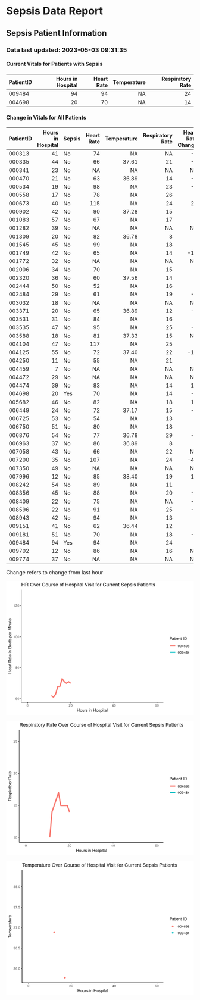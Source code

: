 # Sepsis Data Report

## Sepsis Patient Information

### Data last updated: 2023-05-03 09:31:35

#### Current Vitals for Patients with Sepsis

| PatientID | Hours in Hospital | Heart Rate | Temperature | Respiratory Rate |
|:----------|------------------:|-----------:|------------:|-----------------:|
| 009484    |                94 |         94 |          NA |               24 |
| 004698    |                20 |         70 |          NA |               14 |

#### Change in Vitals for All Patients

| PatientID | Hours in Hospital | Sepsis | Heart Rate | Temperature | Respiratory Rate | Heart Rate Change | Temperature Change | Respiration Rate Change |
|:----------|------------------:|:-------|-----------:|------------:|-----------------:|------------------:|-------------------:|------------------------:|
| 000313    |                41 | No     |         74 |          NA |               NA |                -5 |                 NA |                      NA |
| 000335    |                44 | No     |         66 |       37.61 |               21 |                -8 |                 NA |                       6 |
| 000341    |                23 | No     |         NA |          NA |               NA |                NA |                 NA |                      NA |
| 000470    |                21 | No     |         63 |       36.89 |               14 |                -4 |                 NA |                       4 |
| 000534    |                19 | No     |         98 |          NA |               23 |                -5 |                 NA |                       8 |
| 000558    |                17 | No     |         78 |          NA |               26 |                 3 |                 NA |                       9 |
| 000673    |                40 | No     |        115 |          NA |               24 |                24 |                 NA |                      12 |
| 000902    |                42 | No     |         90 |       37.28 |               15 |                 7 |                 NA |                      -3 |
| 001083    |                57 | No     |         67 |          NA |               17 |                 0 |                 NA |                      -1 |
| 001282    |                39 | No     |         NA |          NA |               NA |                NA |                 NA |                      NA |
| 001309    |                20 | No     |         82 |       36.78 |                8 |                 1 |                 NA |                       1 |
| 001545    |                45 | No     |         99 |          NA |               18 |                 5 |                 NA |                      -5 |
| 001749    |                42 | No     |         65 |          NA |               14 |               -11 |                 NA |                      -4 |
| 001772    |                32 | No     |         NA |          NA |               NA |                NA |                 NA |                      NA |
| 002006    |                34 | No     |         70 |          NA |               15 |                 0 |                 NA |                       0 |
| 002320    |                36 | No     |         60 |       37.56 |               14 |                 0 |                 NA |                       0 |
| 002444    |                50 | No     |         52 |          NA |               16 |                 0 |                 NA |                       3 |
| 002484    |                29 | No     |         61 |          NA |               19 |                -2 |                 NA |                       1 |
| 003032    |                18 | No     |         NA |          NA |               NA |                NA |                 NA |                      NA |
| 003371    |                20 | No     |         65 |       36.89 |               12 |                -4 |                 NA |                      -2 |
| 003531    |                31 | No     |         84 |          NA |               16 |                 0 |                 NA |                      -3 |
| 003535    |                47 | No     |         95 |          NA |               25 |                -5 |                 NA |                      NA |
| 003588    |                18 | No     |         81 |       37.33 |               15 |                NA |                 NA |                      NA |
| 004104    |                47 | No     |        117 |          NA |               25 |                 2 |                 NA |                       1 |
| 004125    |                55 | No     |         72 |       37.40 |               22 |               -10 |                0.1 |                       2 |
| 004250    |                11 | No     |         55 |          NA |               21 |                 3 |                 NA |                       8 |
| 004459    |                 7 | No     |         NA |          NA |               NA |                NA |                 NA |                      NA |
| 004472    |                29 | No     |         NA |          NA |               NA |                NA |                 NA |                      NA |
| 004474    |                39 | No     |         83 |          NA |               14 |                11 |                 NA |                       0 |
| 004698    |                20 | Yes    |         70 |          NA |               14 |                -1 |                 NA |                      -1 |
| 005682    |                46 | No     |         82 |          NA |               18 |                10 |                 NA |                       3 |
| 006449    |                24 | No     |         72 |       37.17 |               15 |                -1 |                 NA |                      -2 |
| 006725    |                53 | No     |         54 |          NA |               13 |                 1 |                 NA |                       0 |
| 006750    |                51 | No     |         80 |          NA |               18 |                 1 |                 NA |                       1 |
| 006876    |                54 | No     |         77 |       36.78 |               29 |                -2 |                 NA |                       1 |
| 006963    |                37 | No     |         86 |       36.89 |                8 |                 3 |                 NA |                      -4 |
| 007058    |                43 | No     |         66 |          NA |               22 |                NA |                 NA |                      NA |
| 007200    |                35 | No     |        107 |          NA |               24 |               -41 |                 NA |                      -2 |
| 007350    |                49 | No     |         NA |          NA |               NA |                NA |                 NA |                      NA |
| 007996    |                12 | No     |         85 |       38.40 |               19 |                10 |                0.0 |                      -2 |
| 008242    |                54 | No     |         89 |          NA |               11 |                 6 |                 NA |                      -1 |
| 008356    |                45 | No     |         88 |          NA |               20 |                -2 |                 NA |                       1 |
| 008409    |                22 | No     |         75 |          NA |               NA |                -6 |                 NA |                      NA |
| 008596    |                22 | No     |         91 |          NA |               25 |                -2 |                 NA |                       1 |
| 008943    |                42 | No     |         94 |          NA |               13 |                 2 |                 NA |                     -15 |
| 009151    |                41 | No     |         62 |       36.44 |               12 |                 0 |                 NA |                      -5 |
| 009181    |                51 | No     |         70 |          NA |               18 |                -1 |                 NA |                      -8 |
| 009484    |                94 | Yes    |         94 |          NA |               24 |                 6 |                 NA |                       1 |
| 009702    |                12 | No     |         86 |          NA |               16 |                NA |                 NA |                      NA |
| 009774    |                37 | No     |         NA |          NA |               NA |                NA |                 NA |                      NA |

Change refers to change from last hour

![](README_files/figure-commonmark/unnamed-chunk-4-1.png)

![](README_files/figure-commonmark/unnamed-chunk-4-2.png)

![](README_files/figure-commonmark/unnamed-chunk-4-3.png)
